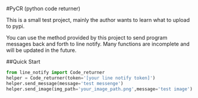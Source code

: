 #PyCR (python code returner)

This is a small test project, mainly the author wants to learn what to upload to pypi.

You can use the method provided by this project to send program messages back and forth to line notify. Many functions are incomplete and will be updated in the future.

##Quick Start

```python
from line_notify import Code_returner
helper = Code_returner(token='[your line notify token]')
helper.send_message(message='test messenge')
helper.send_image(img_path='your_image_path.png',message='test image')
```
